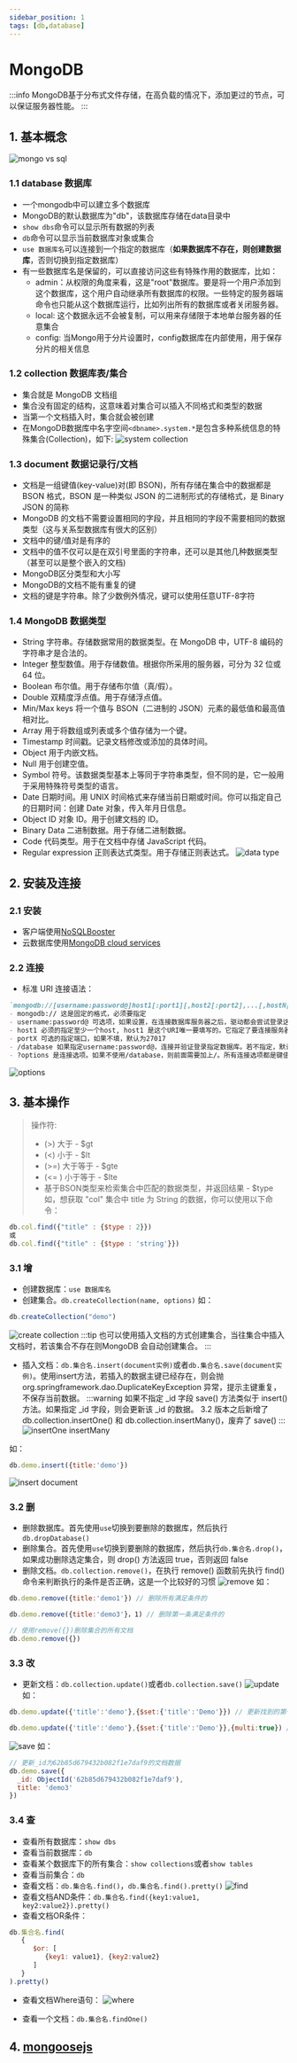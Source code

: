 ```yaml
---
sidebar_position: 1
tags: [db,database]
---
```


# MongoDB
:::info
MongoDB基于分布式文件存储，在高负载的情况下，添加更过的节点，可以保证服务器性能。
:::

## 1. 基本概念
![mongo vs sql](img/mongo_vs_sql.png)

### 1.1 database 数据库
- 一个mongodb中可以建立多个数据库
- MongoDB的默认数据库为"db"，该数据库存储在data目录中
- `show dbs`命令可以显示所有数据的列表
- `db`命令可以显示当前数据库对象或集合
- `use 数据库名`可以连接到一个指定的数据库（**如果数据库不存在，则创建数据库**，否则切换到指定数据库）
- 有一些数据库名是保留的，可以直接访问这些有特殊作用的数据库，比如：
  - admin：从权限的角度来看，这是"root"数据库。要是将一个用户添加到这个数据库，这个用户自动继承所有数据库的权限。一些特定的服务器端命令也只能从这个数据库运行，比如列出所有的数据库或者关闭服务器。
  - local: 这个数据永远不会被复制，可以用来存储限于本地单台服务器的任意集合
  - config: 当Mongo用于分片设置时，config数据库在内部使用，用于保存分片的相关信息

### 1.2 collection 数据库表/集合
- 集合就是 MongoDB 文档组
- 集合没有固定的结构，这意味着对集合可以插入不同格式和类型的数据
- 当第一个文档插入时，集合就会被创建
- 在MongoDB数据库中名字空间`<dbname>.system.*`是包含多种系统信息的特殊集合(Collection)，如下:
![system collection](img/system_collection.png)

### 1.3 document 数据记录行/文档
- 文档是一组键值(key-value)对(即 BSON)，所有存储在集合中的数据都是 BSON 格式，BSON 是一种类似 JSON 的二进制形式的存储格式，是 Binary JSON 的简称
- MongoDB 的文档不需要设置相同的字段，并且相同的字段不需要相同的数据类型（这与关系型数据库有很大的区别）
- 文档中的键/值对是有序的
- 文档中的值不仅可以是在双引号里面的字符串，还可以是其他几种数据类型（甚至可以是整个嵌入的文档)
- MongoDB区分类型和大小写
- MongoDB的文档不能有重复的键
- 文档的键是字符串。除了少数例外情况，键可以使用任意UTF-8字符

### 1.4 MongoDB 数据类型
- String  字符串。存储数据常用的数据类型。在 MongoDB 中，UTF-8 编码的字符串才是合法的。
- Integer  整型数值。用于存储数值。根据你所采用的服务器，可分为 32 位或 64 位。
- Boolean  布尔值。用于存储布尔值（真/假）。
- Double  双精度浮点值。用于存储浮点值。
- Min/Max keys  将一个值与 BSON（二进制的 JSON）元素的最低值和最高值相对比。
- Array  用于将数组或列表或多个值存储为一个键。
- Timestamp  时间戳。记录文档修改或添加的具体时间。
- Object  用于内嵌文档。
- Null  用于创建空值。
- Symbol  符号。该数据类型基本上等同于字符串类型，但不同的是，它一般用于采用特殊符号类型的语言。
- Date  日期时间。用 UNIX 时间格式来存储当前日期或时间。你可以指定自己的日期时间：创建 Date 对象，传入年月日信息。
- Object ID  对象 ID。用于创建文档的 ID。
- Binary Data  二进制数据。用于存储二进制数据。
- Code  代码类型。用于在文档中存储 JavaScript 代码。
- Regular expression  正则表达式类型。用于存储正则表达式。
![data type](img/data_type.png)

## 2. 安装及连接
### 2.1 安装
- 客户端使用[NoSQLBooster](https://www.mongobooster.com/)
- 云数据库使用[MongoDB cloud services](https://cloud.mongodb.com/)

### 2.2 连接
- 标准 URI 连接语法：
```markdown
`mongodb://[username:password@]host1[:port1][,host2[:port2],...[,hostN[:portN]]][/[database][?options]]`
- mongodb:// 这是固定的格式，必须要指定
- username:password@ 可选项，如果设置，在连接数据库服务器之后，驱动都会尝试登录这个数据库
- host1 必须的指定至少一个host, host1 是这个URI唯一要填写的。它指定了要连接服务器的地址。如果要连接复制集，请指定多个主机地址
- portX 可选的指定端口，如果不填，默认为27017
- /database 如果指定username:password@，连接并验证登录指定数据库。若不指定，默认打开 test 数据库
- ?options 是连接选项。如果不使用/database，则前面需要加上/。所有连接选项都是键值对name=value，键值对之间通过&或;（分号）隔开
```
![options](img/options.png)

## 3. 基本操作
> 操作符:
> - (>) 大于 - $gt
> - (<) 小于 - $lt
> - (>=) 大于等于 - $gte
> - (<= ) 小于等于 - $lte
> - 基于BSON类型来检索集合中匹配的数据类型，并返回结果 - $type
如，想获取 "col" 集合中 title 为 String 的数据，你可以使用以下命令：
```js
db.col.find({"title" : {$type : 2}})
或
db.col.find({"title" : {$type : 'string'}})
```

### 3.1 增
- 创建数据库：`use 数据库名`
- 创建集合。`db.createCollection(name, options)`
如：
```js
db.createCollection("demo")
```
![create collection](img/create_collection.png)
:::tip
也可以使用插入文档的方式创建集合，当往集合中插入文档时，若该集合不存在则MongoDB 会自动创建集合。
:::
- 插入文档：`db.集合名.insert(document实例)`或者`db.集合名.save(document实例)`。使用insert方法，若插入的数据主键已经存在，则会抛 org.springframework.dao.DuplicateKeyException 异常，提示主键重复，不保存当前数据。
:::warning
如果不指定 _id 字段 save() 方法类似于 insert() 方法。如果指定 _id 字段，则会更新该 _id 的数据。
3.2 版本之后新增了 db.collection.insertOne() 和 db.collection.insertMany()，废弃了 save()
:::
![insertOne insertMany](img/insert.png)

如：
```js
db.demo.insert({title:'demo'})
```
![insert document](img/insert_document.png)

### 3.2 删
- 删除数据库。首先使用`use`切换到要删除的数据库，然后执行`db.dropDatabase()`
- 删除集合。首先使用`use`切换到要删除的数据库，然后执行`db.集合名.drop()`，如果成功删除选定集合，则 drop() 方法返回 true，否则返回 false
- 删除文档。`db.collection.remove()`，在执行 remove() 函数前先执行 find() 命令来判断执行的条件是否正确，这是一个比较好的习惯
![remove](img/remove.png)
如：
```js
db.demo.remove({title:'demo1'}) // 删除所有满足条件的

db.demo.remove({title:'demo3'}，1) // 删除第一条满足条件的

// 使用remove({})删除集合的所有文档
db.demo.remove({})
```

### 3.3 改
- 更新文档：`db.collection.update()`或者`db.collection.save()`
![update](img/update.png)
如：
```js
db.demo.update({'title':'demo'},{$set:{'title':'Demo'}}) // 更新找到的第一条

db.demo.update({'title':'demo'},{$set:{'title':'Demo'}},{multi:true}) // 把按条件查出来的多条文档全部更新
```

![save](img/save_document.png)
如：
```js
// 更新_id为62b85d679432b082f1e7daf9的文档数据
db.demo.save({
  _id: ObjectId('62b85d679432b082f1e7daf9'),
  title: 'demo3'
})
```

### 3.4 查
- 查看所有数据库：`show dbs`
- 查看当前数据库：`db`
- 查看某个数据库下的所有集合：`show collections`或者`show tables`
- 查看当前集合：`db`
- 查看文档：`db.集合名.find()`，`db.集合名.find().pretty()`
![find](img/find.png)
- 查看文档AND条件：`db.集合名.find({key1:value1, key2:value2}).pretty()`
- 查看文档OR条件：
```js
db.集合名.find(
   {
      $or: [
         {key1: value1}, {key2:value2}
      ]
   }
).pretty()
```
- 查看文档Where语句：
![where](img/where.png)

- 查看一个文档：`db.集合名.findOne()`

## 4. [mongoosejs](https://mongoosejs.com/)